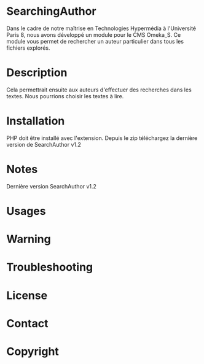 # SearchingAuthor

Dans le cadre de notre maîtrise en Technologies Hypermédia à l'Université Paris 8, nous avons développé un module pour le CMS Omeka_S. Ce module vous permet de rechercher un auteur particulier dans tous les fichiers explorés.

# Description

Cela permettrait ensuite aux auteurs d'effectuer des recherches dans les textes. Nous pourrions choisir les textes à lire.

# Installation

PHP doit être installé avec l'extension. 
Depuis le zip téléchargez la dernière version de SearchAuthor v1.2

# Notes
 
 Dernière version SearchAuthor v1.2
 
 # Usages

# Warning

# Troubleshooting

# License

# Contact

# Copyright

